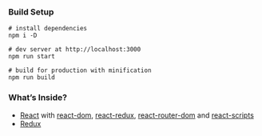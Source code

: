 ### Build Setup
```shell
# install dependencies
npm i -D

# dev server at http://localhost:3000
npm run start

# build for production with minification
npm run build
```

### What’s Inside?
* [React](https://reactjs.org/) with [react-dom](https://github.com/facebook/react/tree/master/packages/react-dom), [react-redux](https://github.com/reduxjs), [react-router-dom](https://github.com/ReactTraining/react-router/tree/master/packages/react-router-dom) and [react-scripts](https://www.npmjs.com/package/react-scripts)
* [Redux](https://github.com/reduxjs/redux)
